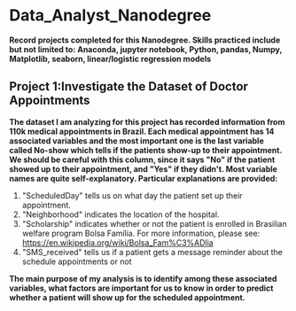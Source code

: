 # Data_Analyst_Nanodegree
**Record projects completed for this Nanodegree. Skills practiced include but not limited to: Anaconda, jupyter notebook, Python, pandas, Numpy, Matplotlib, seaborn, linear/logistic regression models**
## Project 1:Investigate the Dataset of Doctor Appointments

 **The dataset I am analyzing for this project has recorded information from 110k medical appointments in Brazil. Each medical appointment has 14 associated variables and the most important one is the last variable called No-show which tells if the patients show-up to their appointment. We should be careful with this column, since it says "No" if the patient showed up to their appointment, and "Yes" if they didn't. Most variable names are quite self-explanatory. Particular explanations are provided:**

1) "ScheduledDay" tells us on what day the patient set up their appointment.
2) "Neighborhood" indicates the location of the hospital.
3) "Scholarship" indicates whether or not the patient is enrolled in Brasilian welfare program Bolsa Família. For more information, please see: https://en.wikipedia.org/wiki/Bolsa_Fam%C3%ADlia 
4) "SMS_received" tells us if a patient gets a message reminder about the schedule appointments or not

 **The main purpose of my analysis is to identify among these associated variables, what factors are important for 
us to know in order to predict whether a patient will show up for the scheduled appointment.**
